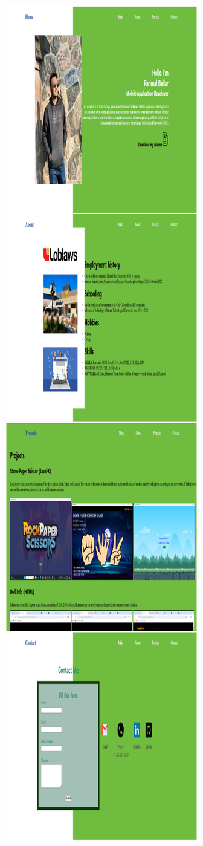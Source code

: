 <img src="1.png" width="1000" height="550">
<img src="2.png" width="1000" height="550">
<img src="3.png" width="1000" height="550">
<img src="4.png" width="1000" height="550">
